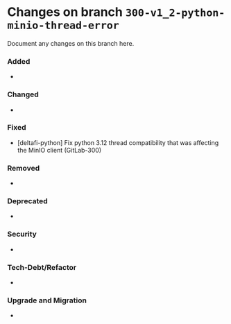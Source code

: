 # Changes on branch `300-v1_2-python-minio-thread-error`
Document any changes on this branch here.
### Added
- 

### Changed
- 

### Fixed
- [deltafi-python] Fix python 3.12 thread compatibility that was affecting the MinIO client (GitLab-300)

### Removed
- 

### Deprecated
- 

### Security
- 

### Tech-Debt/Refactor
- 

### Upgrade and Migration
- 
